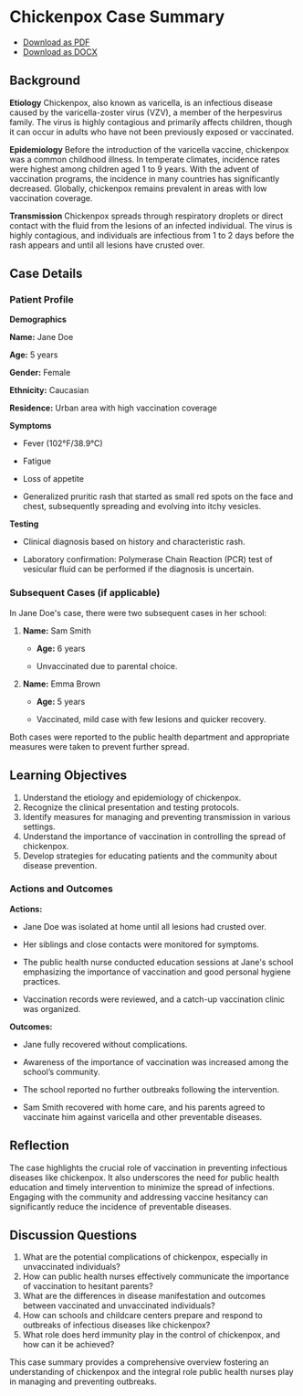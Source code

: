 # Chickenpox Case Summary
- [Download as PDF](chickenpox3.pdf)
- [Download as DOCX](chickenpox3.docx)



## Background

**Etiology**
Chickenpox, also known as varicella, is an infectious disease caused by the varicella-zoster virus (VZV), a member of the herpesvirus family. The virus is highly contagious and primarily affects children, though it can occur in adults who have not been previously exposed or vaccinated.

**Epidemiology**
Before the introduction of the varicella vaccine, chickenpox was a common childhood illness. In temperate climates, incidence rates were highest among children aged 1 to 9 years. With the advent of vaccination programs, the incidence in many countries has significantly decreased. Globally, chickenpox remains prevalent in areas with low vaccination coverage. 

**Transmission**
Chickenpox spreads through respiratory droplets or direct contact with the fluid from the lesions of an infected individual. The virus is highly contagious, and individuals are infectious from 1 to 2 days before the rash appears and until all lesions have crusted over.

## Case Details

### Patient Profile

**Demographics**

 **Name:** Jane Doe

 **Age:** 5 years

 **Gender:** Female

 **Ethnicity:** Caucasian

 **Residence:** Urban area with high vaccination coverage

**Symptoms**

- Fever (102°F/38.9°C)

- Fatigue

- Loss of appetite

- Generalized pruritic rash that started as small red spots on the face and chest, subsequently spreading and evolving into itchy vesicles.

**Testing**

- Clinical diagnosis based on history and characteristic rash.

- Laboratory confirmation: Polymerase Chain Reaction (PCR) test of vesicular fluid can be performed if the diagnosis is uncertain.

### Subsequent Cases (if applicable)
In Jane Doe's case, there were two subsequent cases in her school:

1. **Name:** Sam Smith

   - **Age:** 6 years

   - Unvaccinated due to parental choice.

2. **Name:** Emma Brown

   - **Age:** 5 years

   - Vaccinated, mild case with few lesions and quicker recovery.

Both cases were reported to the public health department and appropriate measures were taken to prevent further spread.

## Learning Objectives
1. Understand the etiology and epidemiology of chickenpox.
2. Recognize the clinical presentation and testing protocols.
3. Identify measures for managing and preventing transmission in various settings.
4. Understand the importance of vaccination in controlling the spread of chickenpox.
5. Develop strategies for educating patients and the community about disease prevention.

### Actions and Outcomes
**Actions:**

- Jane Doe was isolated at home until all lesions had crusted over.

- Her siblings and close contacts were monitored for symptoms.

- The public health nurse conducted education sessions at Jane's school emphasizing the importance of vaccination and good personal hygiene practices.

- Vaccination records were reviewed, and a catch-up vaccination clinic was organized.

**Outcomes:**

- Jane fully recovered without complications.

- Awareness of the importance of vaccination was increased among the school’s community.

- The school reported no further outbreaks following the intervention.

- Sam Smith recovered with home care, and his parents agreed to vaccinate him against varicella and other preventable diseases.

## Reflection
The case highlights the crucial role of vaccination in preventing infectious diseases like chickenpox. It also underscores the need for public health education and timely intervention to minimize the spread of infections. Engaging with the community and addressing vaccine hesitancy can significantly reduce the incidence of preventable diseases.

## Discussion Questions
1. What are the potential complications of chickenpox, especially in unvaccinated individuals?
2. How can public health nurses effectively communicate the importance of vaccination to hesitant parents?
3. What are the differences in disease manifestation and outcomes between vaccinated and unvaccinated individuals?
4. How can schools and childcare centers prepare and respond to outbreaks of infectious diseases like chickenpox?
5. What role does herd immunity play in the control of chickenpox, and how can it be achieved?

This case summary provides a comprehensive overview fostering an understanding of chickenpox and the integral role public health nurses play in managing and preventing outbreaks.